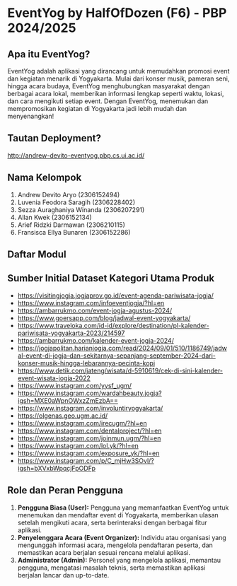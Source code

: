 # EventYog by HalfOfDozen (F6) - PBP 2024/2025
## Apa itu EventYog?
EventYog adalah aplikasi yang dirancang untuk memudahkan promosi event dan kegiatan menarik di Yogyakarta. Mulai dari konser musik, pameran seni, hingga acara budaya, EventYog menghubungkan masyarakat dengan berbagai acara lokal, memberikan informasi lengkap seperti waktu, lokasi, dan cara mengikuti setiap event. Dengan EventYog, menemukan dan mempromosikan kegiatan di Yogyakarta jadi lebih mudah dan menyenangkan!

## Tautan Deployment?
http://andrew-devito-eventyog.pbp.cs.ui.ac.id/

## Nama Kelompok
1. Andrew Devito Aryo (2306152494)
2. Luvenia Feodora Saragih (2306228402)
3. Sezza Auraghaniya Winanda (2306207291)
4. Allan Kwek (2306152134)
5. Arief Ridzki Darmawan (2306210115)
6. Fransisca Ellya Bunaren (2306152286)

## Daftar Modul

## Sumber Initial Dataset Kategori Utama Produk
- https://visitingjogja.jogjaprov.go.id/event-agenda-pariwisata-jogja/				
- https://www.instagram.com/infoeventjogja/?hl=en				
- https://ambarrukmo.com/event-jogja-agustus-2024/				
- https://www.goersapp.com/blog/jadwal-event-yogyakarta/				
- https://www.traveloka.com/id-id/explore/destination/pl-kalender-pariwisata-yogyakarta-2023/214597				
- https://ambarrukmo.com/kalender-event-jogja-2024/				
- https://jogjapolitan.harianjogja.com/read/2024/09/01/510/1186749/jadwal-event-di-jogja-dan-sekitarnya-sepanjang-september-2024-dari-konser-musik-hingga-lebarannya-pecinta-kopi				
- https://www.detik.com/jateng/wisata/d-5910619/cek-di-sini-kalender-event-wisata-jogja-2022				
- https://www.instagram.com/yysf_ugm/				
- https://www.instagram.com/wardahbeauty.jogja?igsh=MXE0aWpnOWxzZmEzbA==				
- https://www.instagram.com/involuntiryogyakarta/				
- https://olgenas.geo.ugm.ac.id/				
- https://www.instagram.com/irecugm/?hl=en				
- https://www.instagram.com/dentalproject/?hl=en				
- https://www.instagram.com/joinmun.ugm/?hl=en				
- https://www.instagram.com/lol.yk/?hl=en				
- https://www.instagram.com/exposure_yk/?hl=en				
- https://www.instagram.com/p/C_mjHw3SOvl/?igsh=bXVxbWpqcjFpODFp				

## Role dan Peran Pengguna
1. **Pengguna Biasa (User):** Pengguna yang memanfaatkan EventYog untuk menemukan dan mendaftar event di Yogyakarta, memberikan ulasan setelah mengikuti acara, serta berinteraksi dengan berbagai fitur aplikasi.
2. **Penyelenggara Acara (Event Organizer):** Individu atau organisasi yang mengunggah informasi acara, mengelola pendaftaran peserta, dan memastikan acara berjalan sesuai rencana melalui aplikasi.
3. **Administrator (Admin):** Personel yang mengelola aplikasi, memantau pengguna, mengatasi masalah teknis, serta memastikan aplikasi berjalan lancar dan up-to-date.
